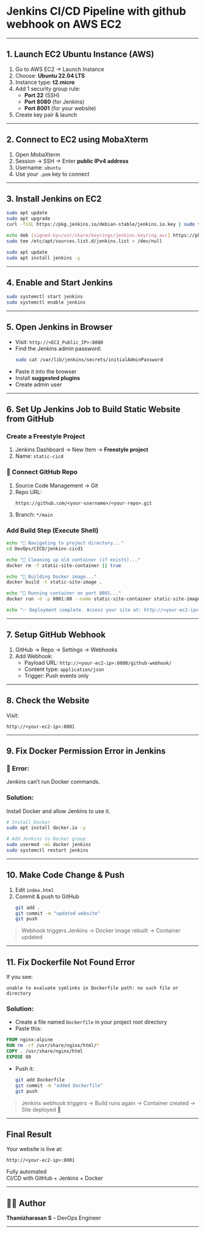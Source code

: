 #  Jenkins CI/CD Pipeline with github webhook on AWS EC2

---


##  1. Launch EC2 Ubuntu Instance (AWS)

1. Go to AWS EC2 → Launch Instance
2. Choose: **Ubuntu 22.04 LTS**
3. Instance type: **t2.micro**
4. Add 1 security group rule:
   - **Port 22** (SSH)
   - **Port 8080** (for Jenkins)
   - **Port 8001** (for your website)
5. Create key pair & launch

---

##  2. Connect to EC2 using MobaXterm

1. Open MobaXterm
2. Session → SSH → Enter **public IPv4 address**
3. Username: `ubuntu`
4. Use your `.pem` key to connect

---

##  3. Install Jenkins on EC2

```bash
sudo apt update
sudo apt upgrade
curl -fsSL https://pkg.jenkins.io/debian-stable/jenkins.io.key | sudo tee /usr/share/keyrings/jenkins-keyring.asc > /dev/null

echo deb [signed-by=/usr/share/keyrings/jenkins-keyring.asc] https://pkg.jenkins.io/debian-stable binary/ | \
sudo tee /etc/apt/sources.list.d/jenkins.list > /dev/null

sudo apt update
sudo apt install jenkins -y
```

---

##  4. Enable and Start Jenkins

```bash
sudo systemctl start jenkins
sudo systemctl enable jenkins
```

---

##  5. Open Jenkins in Browser

- Visit: `http://<EC2_Public_IP>:8080`
- Find the Jenkins admin password:
  ```bash
  sudo cat /var/lib/jenkins/secrets/initialAdminPassword
  ```
- Paste it into the browser
- Install **suggested plugins**
- Create admin user

---

##  6. Set Up Jenkins Job to Build Static Website from GitHub

###  Create a Freestyle Project

1. Jenkins Dashboard → New Item → **Freestyle project**
2. Name: `static-cicd`

### 🔗 Connect GitHub Repo

1. Source Code Management → Git
2. Repo URL:
   ```
   https://github.com/<your-username>/<your-repo>.git
   ```
3. Branch: `*/main`

###  Add Build Step (Execute Shell)

```bash
echo "📁 Navigating to project directory..."
cd DevOps/CICD/jenkins-cicd1

echo "🧹 Cleaning up old container (if exists)..."
docker rm -f static-site-container || true

echo "🐳 Building Docker image..."
docker build -t static-site-image .

echo "🚀 Running container on port 8001..."
docker run -d -p 8001:80 --name static-site-container static-site-image

echo "✅ Deployment complete. Access your site at: http://<your-ec2-ip>:8001"
```

---

##  7. Setup GitHub Webhook

1. GitHub → Repo → Settings → Webhooks
2. Add Webhook:
   - Payload URL: `http://<your-ec2-ip>:8080/github-webhook/`
   - Content type: `application/json`
   - Trigger: Push events only

---

##  8. Check the Website

Visit:
```
http://<your-ec2-ip>:8001
```

---

##  9. Fix Docker Permission Error in Jenkins

### 🧨 Error:
Jenkins can’t run Docker commands.

###  Solution:
Install Docker and allow Jenkins to use it.

```bash
# Install Docker
sudo apt install docker.io -y

# Add Jenkins to Docker group
sudo usermod -aG docker jenkins
sudo systemctl restart jenkins
```

---

##  10. Make Code Change & Push

1. Edit `index.html`
2. Commit & push to GitHub
   ```bash
   git add .
   git commit -m "updated website"
   git push
   ```

> Webhook triggers Jenkins → Docker image rebuilt → Container updated

---

##  11. Fix Dockerfile Not Found Error

If you see:

```
unable to evaluate symlinks in Dockerfile path: no such file or directory
```

###  Solution:
- Create a file named `Dockerfile` in your project root directory
- Paste this:

```Dockerfile
FROM nginx:alpine
RUN rm -rf /usr/share/nginx/html/*
COPY . /usr/share/nginx/html
EXPOSE 80
```

- Push it:
  ```bash
  git add Dockerfile
  git commit -m "added Dockerfile"
  git push
  ```

> Jenkins webhook triggers → Build runs again → Container created → Site deployed 🎉

---

##  Final Result

Your website is live at:

```
http://<your-ec2-ip>:8001
```

 Fully automated  
 CI/CD with GitHub + Jenkins + Docker  
 
---

## 🙋‍♂️ Author

**Thamizharasan S** – DevOps Engineer

---
